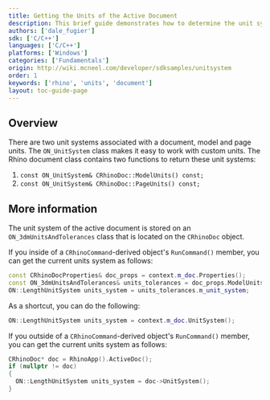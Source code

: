 ```yaml
---
title: Getting the Units of the Active Document
description: This brief guide demonstrates how to determine the unit system of the active document.
authors: ['dale_fugier']
sdk: ['C/C++']
languages: ['C/C++']
platforms: ['Windows']
categories: ['Fundamentals']
origin: http://wiki.mcneel.com/developer/sdksamples/unitsystem
order: 1
keywords: ['rhino', 'units', 'document']
layout: toc-guide-page
---
```


 
## Overview

There are two unit systems associated with a document, model and page units. The `ON_UnitSystem` class makes it easy to work with custom units. The Rhino document class contains two functions to return these unit systems:

1. `const ON_UnitSystem& CRhinoDoc::ModelUnits() const;`
1. `const ON_UnitSystem& CRhinoDoc::PageUnits() const;`

## More information

The unit system of the active document is stored on an `ON_3dmUnitsAndTolerances` class that is located on the `CRhinoDoc` object.

If you inside of a `CRhinoCommand`-derived object's `RunCommand()` member, you can get the current units system as follows:

```cpp
const CRhinoDocProperties& doc_props = context.m_doc.Properties();
const ON_3dmUnitsAndTolerances& units_tolerances = doc_props.ModelUnitsAndTolerances();
ON::LengthUnitSystem units_system = units_tolerances.m_unit_system;
```

As a shortcut, you can do the following:

```cpp
ON::LengthUnitSystem units_system = context.m_doc.UnitSystem();
```

If you outside of a `CRhinoCommand`-derived object's `RunCommand()` member, you can get the current units system as follows:

```cpp
CRhinoDoc* doc = RhinoApp().ActiveDoc();
if (nullptr != doc)
{
  ON::LengthUnitSystem units_system = doc->UnitSystem();
}
```
